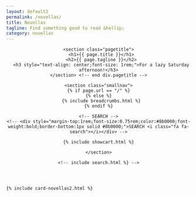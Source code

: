 ```yaml
---
layout: default2
permalink: /novellas/
title: Novellas
tagline: Find something good to read &hellip;
category: novellas
---
```


<div class="{{ page.title }}">

  <header class="pagehead">
   
    <section class="pagetitle">
      <h1>{{ page.title }}</h1>
      <h2>{{ page.tagline }}</h2>
      <h3 style="text-align: center;font-size: 1rem;">For a lazy Saturday afternoon!</h3>
    </section> <!-- end div.pagetitle -->

    <section class="smallnav">
    {% if page.url == "/" %}
    {% else %}
      {% include breadcrumbs.html %}
    {% endif %}
    
    <!-- SEARCH -->
    <!-- <div style="margin-top:1rem;font-size:0.75rem;color:#8b0000;font-weight:bold;border-bottom:1px solid #8b0000;">SEARCH <i class="fa fa-search"></i></div> -->

    {% include showcart.html %}

    </section>
    
    <!-- include search.html %} -->

  </header>

  <div class="cf"></div>

  <section class="card__container">

    {% include card-novellas2.html %}

  </section> <!-- end section .container .card__container -->


</div>


